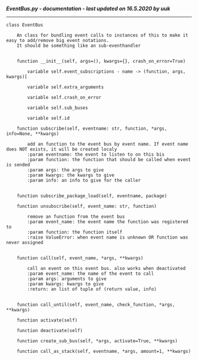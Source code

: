 ***EventBus.py - documentation - last updated on 16.5.2020 by uuk***
___

    class EventBus
        
        An class for bundling event calls to instances of this to make it easy to add/remove big event notations.
        It should be something like an sub-eventhandler


        function __init__(self, args=(), kwargs={}, crash_on_error=True)

            variable self.event_subscriptions - name -> (function, args, kwargs)[

            variable self.extra_arguments

            variable self.crash_on_error

            variable self.sub_buses

            variable self.id

        function subscribe(self, eventname: str, function, *args, info=None, **kwargs)
            
            add an function to the event bus by event name. If event name does NOT exists, it will be created localy
            :param eventname: the event to listen to on this bis
            :param function: the function that should be called when event is sended
            :param args: the args to give
            :param kwargs: the kwargs to give
            :param info: an info to give for the caller


        function subscribe_package_load(self, eventname, package)

        function unsubscribe(self, event_name: str, function)
            
            remove an function from the event bus
            :param event_name: the event name the function was registered to
            :param function: the function itself
            :raise ValueError: when event name is unknown OR function was never assigned


        function call(self, event_name, *args, **kwargs)
            
            call an event on this event bus. also works when deactivated
            :param event_name: the name of the event to call
            :param args: arguments to give
            :param kwargs: kwargs to give
            :return: an list of tuple of (return value, info)


        function call_until(self, event_name, check_function, *args, **kwargs)

        function activate(self)

        function deactivate(self)

        function create_sub_bus(self, *args, activate=True, **kwargs)

        function call_as_stack(self, eventname, *args, amount=1, **kwargs)